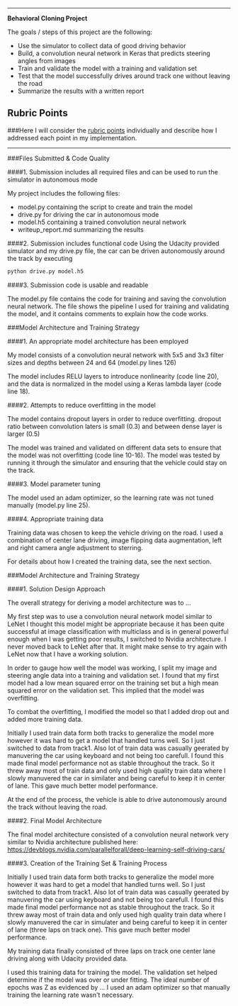 
---

**Behavioral Cloning Project**

The goals / steps of this project are the following:
* Use the simulator to collect data of good driving behavior
* Build, a convolution neural network in Keras that predicts steering angles from images
* Train and validate the model with a training and validation set
* Test that the model successfully drives around track one without leaving the road
* Summarize the results with a written report


[//]: # (Image References)

[image1]: ./examples/placeholder.png "Model Visualization"
[image2]: ./examples/placeholder.png "Grayscaling"
[image3]: ./examples/placeholder_small.png "Recovery Image"
[image4]: ./examples/placeholder_small.png "Recovery Image"
[image5]: ./examples/placeholder_small.png "Recovery Image"
[image6]: ./examples/placeholder_small.png "Normal Image"
[image7]: ./examples/placeholder_small.png "Flipped Image"

## Rubric Points
###Here I will consider the [rubric points](https://review.udacity.com/#!/rubrics/432/view) individually and describe how I addressed each point in my implementation.  

---
###Files Submitted & Code Quality

####1. Submission includes all required files and can be used to run the simulator in autonomous mode

My project includes the following files:
* model.py containing the script to create and train the model
* drive.py for driving the car in autonomous mode
* model.h5 containing a trained convolution neural network 
* writeup_report.md summarizing the results

####2. Submission includes functional code
Using the Udacity provided simulator and my drive.py file, the car can be driven autonomously around the track by executing 
```sh
python drive.py model.h5
```

####3. Submission code is usable and readable

The model.py file contains the code for training and saving the convolution neural network. The file shows the pipeline I used for training and validating the model, and it contains comments to explain how the code works.

###Model Architecture and Training Strategy

####1. An appropriate model architecture has been employed

My model consists of a convolution neural network with 5x5 and 3x3 filter sizes and depths between 24 and 64 (model.py lines 126) 

The model includes RELU layers to introduce nonlinearity (code line 20), and the data is normalized in the model using a Keras lambda layer (code line 18). 

####2. Attempts to reduce overfitting in the model

The model contains dropout layers in order to reduce overfitting.  dropout ratio between convolution laters is small (0.3) and between dense layer is larger (0.5)

The model was trained and validated on different data sets to ensure that the model was not overfitting (code line 10-16). The model was tested by running it through the simulator and ensuring that the vehicle could stay on the track.

####3. Model parameter tuning

The model used an adam optimizer, so the learning rate was not tuned manually (model.py line 25).

####4. Appropriate training data

Training data was chosen to keep the vehicle driving on the road. I used a combination of center lane driving, image flipping data augmentation, left and right camera angle adjustment to sterring.

For details about how I created the training data, see the next section. 

###Model Architecture and Training Strategy

####1. Solution Design Approach

The overall strategy for deriving a model architecture was to ...

My first step was to use a convolution neural network model similar to LeNet I thought this model might be appropriate because it has been quite successful at image classification with multiclass and is in general powerful enough when I was getting poor results, I switched to Nvidia architecture.  I never moved back to LeNet after that.  It might make sense to try again with LeNet now that I have a working solution.  

In order to gauge how well the model was working, I split my image and steering angle data into a training and validation set. I found that my first model had a low mean squared error on the training set but a high mean squared error on the validation set. This implied that the model was overfitting. 

To combat the overfitting, I modified the model so that I added drop out and added more training data.

Initially I used train data form both tracks to generalize the model more however it was hard to get a model that handled turns well.  So I just switched to data from track1.  Also lot of train data was casually geerated by manuvering the car using keyboard and not being too carefull.  I found this made final model performance not as stable throughout the track.  So it threw away most of train data and only used high quality train data where I slowly manuvered the car in similater and being careful to keep it in center of lane.  This gave much better model performance.

At the end of the process, the vehicle is able to drive autonomously around the track without leaving the road.

####2. Final Model Architecture

The final model architecture  consisted of a convolution neural network very similar to Nvidia architecture published here: https://devblogs.nvidia.com/parallelforall/deep-learning-self-driving-cars/


####3. Creation of the Training Set & Training Process

Initially I used train data form both tracks to generalize the model more however it was hard to get a model that handled turns well.  So I just switched to data from track1.  Also lot of train data was casually geerated by manuvering the car using keyboard and not being too carefull.  I found this made final model performance not as stable throughout the track.  So it threw away most of train data and only used high quality train data where I slowly manuvered the car in simulater and being careful to keep it in center of lane (three laps on track one).  This gave much better model performance.

My training data finally consisted of three laps on track one center lane driving along with Udacity provided data.

I used this training data for training the model. The validation set helped determine if the model was over or under fitting. The ideal number of epochs was Z as evidenced by ... I used an adam optimizer so that manually training the learning rate wasn't necessary.
